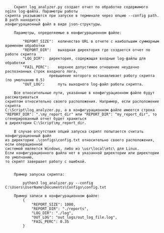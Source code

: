 		Скрипт log_analyzer.py создает отчет по обработке содержимого nginx log-файла. Параметры работы
    скрипта указываются при запуске в терминале через опцию --config path. В path находится
    конфигурационный файл в виде json-структуры. 

    	Параметры, определяемые в конфигурационном файле: 
		 
			"REPORT_SIZE": 	количество URL в отчете с наибольшим суммарным временем обработки
			"REPORT_DIR": 	выходная директория где создается отчет по работе скрипта 
			"LOG_DIR": 	директория, содержащая входные log-файлы для обработки
			"FAIL_PERC": 	верхнее допустимое отношение неудачно распознанных строк входного лога,
						превышение которого останавливает работу скрипта (по умолчанию 0.5)
			"OUT_LOG": 		путь выходного log-файл работы скрипта.
	
		Все относительные пути, указанные в конфигурационном файле будут рассматриваться 
	скриптом относительно своего расположения. Например, если расположение скрипта 
	C:\Script\log_analyzer.py, а в конфигурационном файле имеется строка
	"REPORT_DIR": ".\my_report_dir" или "REPORT_DIR": "my_report_dir", то сгенерированный отчет будет храниться
	в директории C:\Script\my_report_dir.

    	В случае отсутствия опций запуска скрипт попытается считать конфигурационный файл
    из директории .\configs\config.txt относительно своего расположения, если операционной
    системой является Windows, либо из \usr\local\etc\ для Linux.
	Если конфигурационного файла нет в указанной директории или директории по умолчанию,
    то скрипт завершает работу с ошибкой.


		Пример запуска скрипта:
	
			python3 log_analyzer.py --config C:\Users\UserName\Documents\Configs\config.txt
		
		Пример записи в конфигурационном файле:
			{
				"REPORT_SIZE": 1000,
				"REPORT_DIR": "./reports",
				"LOG_DIR": "./log",
				"OUT_LOG": "out_logs/out_log_file.log",
				"FAIL_PERC": 0.35 
			}
		